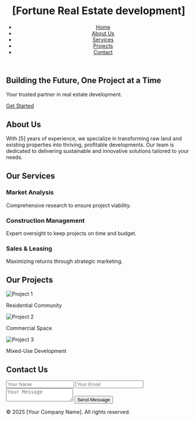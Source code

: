 
<!DOCTYPE html>
<html lang="en">
<head>
  <meta charset="UTF-8">
  <meta name="viewport" content="width=device-width, initial-scale=1.0">
  <title>Real Estate Development | [Fortune Real Estate development]</title>
  <link rel="stylesheet" href="styles.css">
  <link rel="stylesheet" href="https://cdnjs.cloudflare.com/ajax/libs/font-awesome/6.0.0/css/all.min.css">
</head>
<body>
  <!-- Header -->
  <header>
    <div class="container">
      <h1>[Fortune Real Estate development]</h1>
      <nav>
        <ul>
          <li><a href="#home">Home</a></li>
          <li><a href="#about">About Us</a></li>
          <li><a href="#services">Services</a></li>
          <li><a href="#projects">Projects</a></li>
          <li><a href="#contact">Contact</a></li>
        </ul>
      </nav>
    </div>
  </header>

  <!-- Hero Section -->
  <section id="home" class="hero">
    <div class="container">
      <h2>Building the Future, One Project at a Time</h2>
      <p>Your trusted partner in real estate development.</p>
      <a href="#contact" class="btn">Get Started</a>
    </div>
  </section>

  <!-- About Us Section -->
  <section id="about" class="about">
    <div class="container">
      <h2>About Us</h2>
      <p>With [5] years of experience, we specialize in transforming raw land and existing properties into thriving, profitable developments. Our team is dedicated to delivering sustainable and innovative solutions tailored to your needs.</p>
    </div>
  </section>

  <!-- Services Section -->
  <section id="services" class="services">
    <div class="container">
      <h2>Our Services</h2>
      <div class="service-list">
        <div class="service-item">
          <i class="fas fa-search"></i>
          <h3>Market Analysis</h3>
          <p>Comprehensive research to ensure project viability.</p>
        </div>
        <div class="service-item">
          <i class="fas fa-building"></i>
          <h3>Construction Management</h3>
          <p>Expert oversight to keep projects on time and budget.</p>
        </div>
        <div class="service-item">
          <i class="fas fa-handshake"></i>
          <h3>Sales & Leasing</h3>
          <p>Maximizing returns through strategic marketing.</p>
        </div>
      </div>
    </div>
  </section>

  <!-- Projects Section -->
  <section id="projects" class="projects">
    <div class="container">
      <h2>Our Projects</h2>
      <div class="project-gallery">
        <div class="project-item">
          <img src="images/project1.jpg" alt="Project 1">
          <p>Residential Community</p>
        </div>
        <div class="project-item">
          <img src="images/project2.jpg" alt="Project 2">
          <p>Commercial Space</p>
        </div>
        <div class="project-item">
          <img src="images/project3.jpg" alt="Project 3">
          <p>Mixed-Use Development</p>
        </div>
      </div>
    </div>
  </section>

  <!-- Contact Section -->
  <section id="contact" class="contact">
    <div class="container">
      <h2>Contact Us</h2>
      <form id="contact-form">
        <input type="text" placeholder="Your Name" required>
        <input type="email" placeholder="Your Email" required>
        <textarea placeholder="Your Message" required></textarea>
        <button type="submit" class="btn">Send Message</button>
      </form>
    </div>
  </section>

  <!-- Footer -->
  <footer>
    <div class="container">
      <p>&copy; 2025 [Your Company Name]. All rights reserved.</p>
      <div class="social-links">
        <a href="#"><i class="fab fa-facebook"></i></a>
        <a href="#"><i class="fab fa-twitter"></i></a>
        <a href="#"><i class="fab fa-linkedin"></i></a>
      </div>
    </div>
  </footer>

  <script src="script.js"></script>
</body>
</html>
<!---
Fortune270/Fortune270 is a ✨ special ✨ repository because its `README.md` (this file) appears on your GitHub profile.
You can click the Preview link to take a look at your changes.
--->
